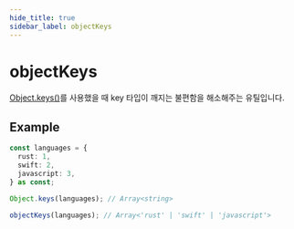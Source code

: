 ```yaml
---
hide_title: true
sidebar_label: objectKeys
---
```


# objectKeys

[Object.keys()](https://developer.mozilla.org/ko/docs/Web/JavaScript/Reference/Global_Objects/Object/keys)를 사용했을 때 key 타입이 깨지는 불편함을 해소해주는 유틸입니다.

## Example

```typescript
const languages = {
  rust: 1,
  swift: 2,
  javascript: 3,
} as const;

Object.keys(languages); // Array<string>

objectKeys(languages); // Array<'rust' | 'swift' | 'javascript'>
```
